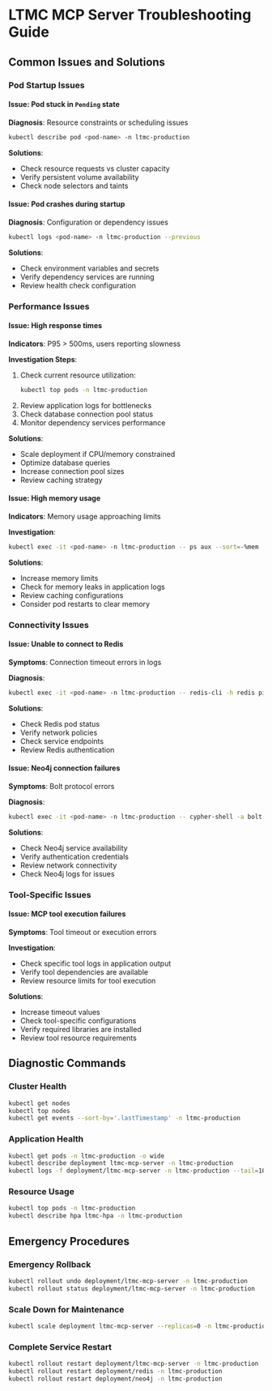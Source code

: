 # LTMC MCP Server Troubleshooting Guide

## Common Issues and Solutions

### Pod Startup Issues

#### Issue: Pod stuck in `Pending` state
**Diagnosis**: Resource constraints or scheduling issues
```bash
kubectl describe pod <pod-name> -n ltmc-production
```

**Solutions**:
- Check resource requests vs cluster capacity
- Verify persistent volume availability
- Check node selectors and taints

#### Issue: Pod crashes during startup
**Diagnosis**: Configuration or dependency issues
```bash
kubectl logs <pod-name> -n ltmc-production --previous
```

**Solutions**:
- Check environment variables and secrets
- Verify dependency services are running
- Review health check configuration

### Performance Issues

#### Issue: High response times
**Indicators**: P95 > 500ms, users reporting slowness

**Investigation Steps**:
1. Check current resource utilization:
   ```bash
   kubectl top pods -n ltmc-production
   ```
2. Review application logs for bottlenecks
3. Check database connection pool status
4. Monitor dependency services performance

**Solutions**:
- Scale deployment if CPU/memory constrained
- Optimize database queries
- Increase connection pool sizes
- Review caching strategy

#### Issue: High memory usage
**Indicators**: Memory usage approaching limits

**Investigation**:
```bash
kubectl exec -it <pod-name> -n ltmc-production -- ps aux --sort=-%mem
```

**Solutions**:
- Increase memory limits
- Check for memory leaks in application logs
- Review caching configurations
- Consider pod restarts to clear memory

### Connectivity Issues

#### Issue: Unable to connect to Redis
**Symptoms**: Connection timeout errors in logs

**Diagnosis**:
```bash
kubectl exec -it <pod-name> -n ltmc-production -- redis-cli -h redis ping
```

**Solutions**:
- Check Redis pod status
- Verify network policies
- Check service endpoints
- Review Redis authentication

#### Issue: Neo4j connection failures
**Symptoms**: Bolt protocol errors

**Diagnosis**:
```bash
kubectl exec -it <pod-name> -n ltmc-production -- cypher-shell -a bolt://neo4j:7687
```

**Solutions**:
- Check Neo4j service availability
- Verify authentication credentials
- Review network connectivity
- Check Neo4j logs for issues

### Tool-Specific Issues

#### Issue: MCP tool execution failures
**Symptoms**: Tool timeout or execution errors

**Investigation**:
- Check specific tool logs in application output
- Verify tool dependencies are available
- Review resource limits for tool execution

**Solutions**:
- Increase timeout values
- Check tool-specific configurations
- Verify required libraries are installed
- Review tool resource requirements

## Diagnostic Commands

### Cluster Health
```bash
kubectl get nodes
kubectl top nodes
kubectl get events --sort-by='.lastTimestamp' -n ltmc-production
```

### Application Health
```bash
kubectl get pods -n ltmc-production -o wide
kubectl describe deployment ltmc-mcp-server -n ltmc-production
kubectl logs -f deployment/ltmc-mcp-server -n ltmc-production --tail=100
```

### Resource Usage
```bash
kubectl top pods -n ltmc-production
kubectl describe hpa ltmc-hpa -n ltmc-production
```

## Emergency Procedures

### Emergency Rollback
```bash
kubectl rollout undo deployment/ltmc-mcp-server -n ltmc-production
kubectl rollout status deployment/ltmc-mcp-server -n ltmc-production
```

### Scale Down for Maintenance
```bash
kubectl scale deployment ltmc-mcp-server --replicas=0 -n ltmc-production
```

### Complete Service Restart
```bash
kubectl rollout restart deployment/ltmc-mcp-server -n ltmc-production
kubectl rollout restart deployment/redis -n ltmc-production
kubectl rollout restart deployment/neo4j -n ltmc-production
```
